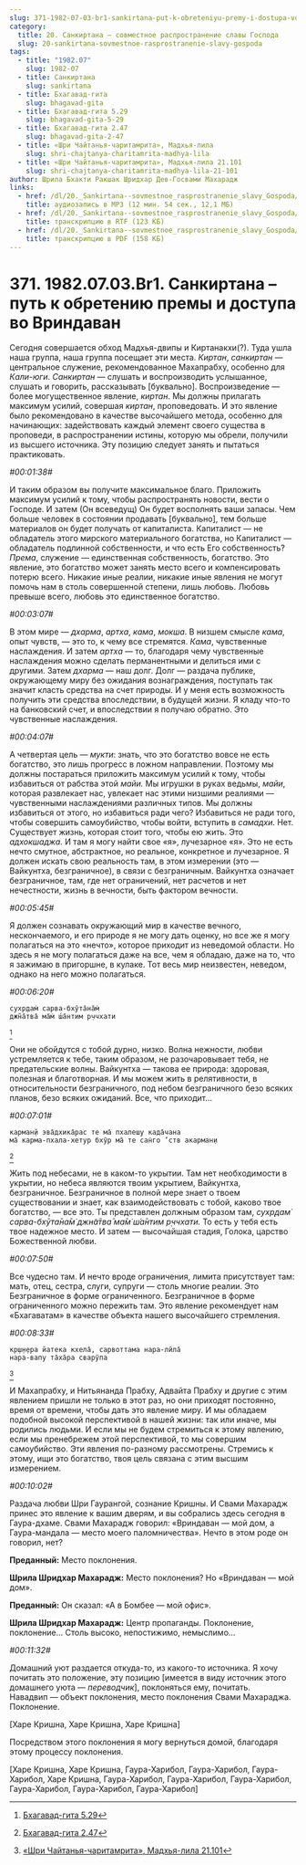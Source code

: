 ```yaml
---
slug: 371-1982-07-03-br1-sankirtana-put-k-obreteniyu-premy-i-dostupa-vo-vrindavan
category:
  title: 20. Санкиртана — совместное распространение славы Господа
  slug: 20-sankirtana-sovmestnoe-rasprostranenie-slavy-gospoda
tags:
  - title: "1982.07"
    slug: 1982-07
  - title: Санкиртана
    slug: sankirtana
  - title: Бхагавад-гита
    slug: bhagavad-gita
  - title: Бхагавад-гита 5.29
    slug: bhagavad-gita-5-29
  - title: Бхагавад-гита 2.47
    slug: bhagavad-gita-2-47
  - title: «Шри Чайтанья-чаритамрита», Мадхья-лила
    slug: shri-chajtanya-charitamrita-madhya-lila
  - title: «Шри Чайтанья-чаритамрита», Мадхья-лила 21.101
    slug: shri-chajtanya-charitamrita-madhya-lila-21-101
author: Шрила Бхакти Ракшак Шридхар Дев-Госвами Махарадж
links:
  - href: /dl/20._Sankirtana--sovmestnoe_rasprostranenie_slavy_Gospoda/371_1982.07.03.Br1_SridharMj_Sankirtana_put_k_obreteniju_premy_i_dostupa_vo_Vrindavan.mp3
    title: аудиозапись в MP3 (12 мин. 54 сек., 12,1 МБ)
  - href: /dl/20._Sankirtana--sovmestnoe_rasprostranenie_slavy_Gospoda/371_1982.07.03.Br1_SridharMj_Sankirtana_put_k_obreteniju_premy_i_dostupa_vo_Vrindavan.rtf
    title: транскрипцию в RTF (123 КБ)
  - href: /dl/20._Sankirtana--sovmestnoe_rasprostranenie_slavy_Gospoda/371_1982.07.03.Br1_SridharMj_Sankirtana_put_k_obreteniju_premy_i_dostupa_vo_Vrindavan.pdf
    title: транскрипцию в PDF (158 КБ)
---
```


# 371. 1982.07.03.Br1. Санкиртана – путь к обретению премы и доступа во Вриндаван

Сегодня совершается обход Мадхья-двипы и Киртанакхи(?). Туда ушла наша группа, наша группа посещает эти места. *Киртан*, *санкиртан* — центральное служение, рекомендованное Махапрабху, особенно для *Кали-юги*. *Санкиртан* — слушать и воспроизводить услышанное, слушать и говорить, рассказывать [буквально]. Воспроизведение — более могущественное явление, *киртан*. Мы должны прилагать максимум усилий, совершая *киртан*, проповедовать. И это явление было рекомендовано в качестве высочайшего метода, особенно для начинающих: задействовать каждый элемент своего существа в проповеди, в распространении истины, которую мы обрели, получили из высшего источника. Эту позицию следует занять и пытаться практиковать.

*#00:01:38#*

И таким образом вы получите максимальное благо. Приложить максимум усилий к тому, чтобы распространять новости, вести о Господе. И затем (Он всеведущ) Он будет восполнять ваши запасы. Чем больше человек в состоянии продавать [буквально], тем больше материалов он будет получать от капиталиста. Капиталист — не обладатель этого мирского материального богатства, но Капиталист — обладатель подлинной собственности, и что есть Его собственность? *Према*, служение — единственная собственность, богатство. Это явление, это богатство может занять место всего и компенсировать потерю всего. Никакие иные реалии, никакие иные явления не могут помочь нам в столь совершенной степени, лишь любовь. Любовь превыше всего, любовь это единственное богатство.

*#00:03:07#*

В этом мире — *дхарма*, *артха*, *кама*, *мокша*. В низшем смысле *кама*, опыт чувств, — это то, к чему все стремятся. *Кама*, чувственные наслаждения. И затем *артха* — то, благодаря чему чувственные наслаждения можно сделать перманентными и делиться ими с другими. Затем *дхарма* — наш долг. Долг — раздача публике, окружающему миру без ожидания вознаграждения, поступать так значит класть средства на счет природы. И у меня есть возможность получить эти средства впоследствии, в будущей жизни. Я кладу что-то на банковский счет, и впоследствии я получаю обратно. Это чувственные наслаждения.

*#00:04:07#*

А четвертая цель — *мукти*: знать, что это богатство вовсе не есть богатство, это лишь прогресс в ложном направлении. Поэтому мы должны постараться приложить максимум усилий к тому, чтобы избавиться от рабства этой *майи.* Мы игрушки в руках ведьмы, *майи*, которая развлекает нас, увлекает нас этими низшими реалиями — чувственными наслаждениями различных типов. Мы должны избавиться от этого, но избавиться ради чего? Избавиться не ради того, чтобы совершить самоубийство, чтобы войти, вступить в *самадхи*. Нет. Существует жизнь, которая стоит того, чтобы ею жить. Это *адхокшаджа.* И там я могу найти свое «я», лучезарное «я». Это не есть нечто смутное, абстрактное, но реальное, конкретное и лучезарное. Я должен искать свою реальность там, в этом измерении (это — Вайкунтха, безграничное), в связи с безграничным. Вайкунтха означает безграничное, там, где нет ограничений, нет расчетов и нет нечестности, жизнь в вечности, быть фактором вечности.

*#00:05:45#*

Я должен сознавать окружающий мир в качестве вечного, нескончаемого, и его природе я не могу дать оценку, но все же я могу полагаться на это «нечто», которое приходит из неведомой области. Но здесь я не могу полагаться даже на все, чем я обладаю, даже на то, что я зажимаю в пригоршне, в кулаке. Тот весь мир неизвестен, неведом, однако на него можно полагаться.

*#00:06:20#*

    сухр̣дам̇ сарва-бхӯта̄на̄м̇
    джн̃а̄тва̄ ма̄м̇ ш́а̄нтим р̣ччхати
[^_ftn1]

Они не обойдутся с тобой дурно, низко. Волна нежности, любви устремляется к тебе, таким образом, не разочаровывает тебя, не предательские волны. Вайкунтха — такова ее природа: здоровая, полезная и благотворная. И мы можем жить в релятивности, в относительности безграничного, под небом безграничного безо всяких планов, безо всяких ожиданий. Все, что приходит…

*#00:07:01#*

    карман̣й эва̄дхика̄рас те ма̄ пхалеш̣у када̄чана
    ма̄ карма-пхала-хетур бхӯр ма̄ те сан̇го ’ств акарман̣и
[^_ftn2]

Жить под небесами, не в каком-то укрытии. Там нет необходимости в укрытии, но небеса являются твоим укрытием, Вайкунтха, безграничное. Безграничное в полной мере знает о твоем существовании и знает, как взаимодействовать с тобой, каково твое богатство, — все это. Ты представлен должным образом там, *сухр̣дам̇ сарва-бхӯта̄на̄м̇ джн̃а̄тва̄ ма̄м̇ ш́а̄нтим р̣ччхати.* То есть у тебя есть твое надежное место. И затем — высочайшая стадия, Голока, царство Божественной любви.

*#00:07:50#*

Все чудесно там. И нечто вроде ограничения, лимита присутствует там: мать, отец, сестра, слуги, супруги — столь многие реалии. Это Безграничное в форме ограниченного. Безграничное в форме ограниченного можно пережить там. Это явление рекомендует нам «Бхагаватам» в качестве объекта нашего высочайшего стремления.

*#00:08:33#*

    кр̣ш̣н̣ера йатека кхела̄, сарвоттама нара-лӣла̄
    нара-вапу та̄ха̄ра сварӯпа
[^_ftn3]

И Махапрабху, и Нитьянанда Прабху, Адвайта Прабху и другие с этим явлением пришли не только в этот раз, но они приходят постоянно, время от времени, чтобы дать это явление миру. И мы обладаем подобной высокой перспективой в нашей жизни: так или иначе, мы родились людьми. И если мы не будем стремиться к этому явлению, если мы пренебрежем этой перспективой, то мы совершим самоубийство. Эти явления по-разному рассмотрены. Стремись к этому, ищи это богатство, твоя цель связана с этим высшим измерением.

*#00:10:02#*

Раздача любви Шри Гаурангой, сознание Кришны. И Свами Махарадж принес это явление к вашим дверям, и вы собрались здесь сегодня в Гаура-дхаме. Свами Махарадж говорил: «Вриндаван — мой дом, а Гаура-мандала — место моего паломничества». Нечто в этом роде он говорил, нет?

**Преданный:** Место поклонения.

**Шрила Шридхар Махарадж:** Место поклонения? Но «Вриндаван — мой дом».

**Преданный:** Он сказал: «А в Бомбее — мой офис».

**Шрила Шридхар Махарадж:** Центр пропаганды. Поклонение, поклонение… Столь высоко, непостижимо, немыслимо…

*#00:11:32#*

Домашний уют раздается откуда-то, из какого-то источника. Я хочу почитать это положение, эту позицию [имеется в виду источник этого домашнего уюта — *переводчик*], поклоняться ему, почитать. Навадвип — объект поклонения, место поклонения Свами Махараджа. Поклонение.

[Харе Кришна, Харе Кришна, Харе Кришна]

Посредством этого поклонения я могу вернуться домой, благодаря этому процессу поклонения.

[Харе Кришна, Харе Кришна, Гаура-Харибол, Гаура-Харибол, Гаура-Харибол, Харе Кришна, Гаура-Харибол, Гаура-Харибол, Гаура-Харибол, Гаура-Харибол, Гаура-Харибол, Гаура-Харибол]



[^_ftn1]: [Бхагавад-гита 5.29](../notes/bhagavad-gita/bhagavad-gita-5-29.md)

[^_ftn2]: [Бхагавад-гита 2.47](../notes/bhagavad-gita/bhagavad-gita-2-47.md)

[^_ftn3]: [«Шри Чайтанья-чаритамрита», Мадхья-лила 21.101](../notes/shri-chajtanya-charitamrita-madhya-lila/shri-chajtanya-charitamrita-madhya-lila-21-101.md)
